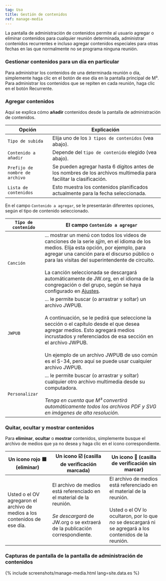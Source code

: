 ```yaml
---
tag: Uso
title: Gestión de contenidos
ref: manage-media
---
```


La pantalla de administración de contenidos permite al usuario agregar o eliminar contenidos para cualquier reunión determinada, administrar contenidos recurrentes e incluso agregar contenidos especiales para otras fechas en las que normalmente no se programa ninguna reunión.

### Gestionar contenidos para un día en particular

Para administrar los contenidos de una determinada reunión o día, simplemente haga clic en el botón de ese día en la pantalla principal de M³. Para administrar los contenidos que se repiten en cada reunión, haga clic en el botón Recurrente.

### Agregar contenidos

Aquí se explica cómo **añadir** contenidos desde la pantalla de administración de contenidos.

| Opción                         | Explicación                                                                                                        |
| ------------------------------ | ------------------------------------------------------------------------------------------------------------------ |
| `Tipo de subida`               | Elija uno de los `3 tipos de contenidos` (vea abajo).                                                              |
| `Contenido a añadir`           | Depende del `tipo de contenido` elegido (vea abajo).                                                               |
| `Prefijo de nombre de archivo` | Se pueden agregar hasta 6 dígitos antes de los nombres de los archivos multimedia para facilitar la clasificación. |
| `Lista de contenidos`          | Esto muestra los contenidos planificados actualmente para la fecha seleccionada.                                   |

En el campo `Contenido a agregar`, se le presentarán diferentes opciones, según el tipo de contenido seleccionado.

| `Tipo de contenido` | El campo `Contenido a agregar`                                                                                                                                                                                                                                                                                                                                                                                                                       |
| ------------------- | ---------------------------------------------------------------------------------------------------------------------------------------------------------------------------------------------------------------------------------------------------------------------------------------------------------------------------------------------------------------------------------------------------------------------------------------------------- |
| `Canción`           | ... mostrar un menú con todos los videos de canciones de la serie *sjjm*, en el idioma de los medios. Elija esta opción, por ejemplo, para agregar una canción para el discurso público o para las visitas del superintendente de circuito. <br><br> La canción seleccionada se descargará automáticamente de JW.org, en el idioma de la congregación o del grupo, según se haya configurado en [Ajustes]({{page.lang}}/#configuration). |
| `JWPUB`             | ... le permite buscar (o arrastrar y soltar) un archivo JWPUB. <br><br> A continuación, se le pedirá que seleccione la sección o el capítulo desde el que desea agregar medios. Esto agregará medios incrustados y referenciados de esa sección en el archivo JWPUB. <br><br> Un ejemplo de un archivo JWPUB de uso común es el S-34, pero aquí se puede usar cualquier archivo JWPUB.                                       |
| `Personalizar`      | ... le permite buscar (o arrastrar y soltar) cualquier otro archivo multimedia desde su computadora. <br><br> *Tenga en cuenta que M³ convertirá automáticamente todos los archivos PDF y SVG en imágenes de alta resolución.*                                                                                                                                                                                                           |

### Quitar, ocultar y mostrar contenidos

Para **eliminar**, **ocultar** o **mostrar** contenidos, simplemente busque el archivo de medios que ya no desea y haga clic en el icono correspondiente.

| Un icono rojo 🟥 (eliminar)                                                | Un icono ☑️ (casilla de verificación marcada)                                                                                                                        | Un icono 🔲 (casilla de verificación sin marcar)                                                                                                                                                    |
| ------------------------------------------------------------------------- | -------------------------------------------------------------------------------------------------------------------------------------------------------------------- | -------------------------------------------------------------------------------------------------------------------------------------------------------------------------------------------------- |
| Usted o el OV agregaron el archivo de medios a los contenidos de ese día. | El archivo de medios está referenciado en el material de la reunión. <br><br> *Se descargará* de JW.org o se extraerá de la publicación correspondiente. | El archivo de medios está referenciado en el material de la reunión. <br><br> Usted o el OV lo ocultaron, por lo que *no* se descargará ni se agregará a los contenidos de la reunión. |

### Capturas de pantalla de la pantalla de administración de contenidos

{% include screenshots/manage-media.html lang=site.data.es %}
